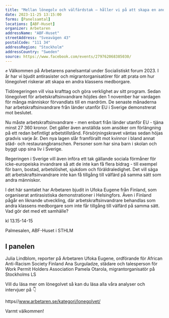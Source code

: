 ```yaml
---
title: "Mellan lönegolv och välfärdstak – håller vi på att skapa en andra klassens medborgare?"
date: 2023-11-25 13:15:00
forms: [Panelsamtal]
locations: [ABF-Huset]
organizer: Arbetaren
addressName: "ABF-Huset"
streetAddress: "Sveavägen 43"
postalCode: "111 34"
addressRegion: "Stockholm"
addressCountry: "Sweden"
source: https://www.facebook.com/events/279762068385030/
---
```

✊ Välkommen på Arbetarens panelsamtal under Socialistiskt forum 2023. I år har vi bjudit antirasister och migrantorganisatörer för att prata om hur lönegolvet riskerar att skapa en andra klassens medborgare.

Tidöregeringen vill visa krafttag och göra verklighet av sitt program. Sedan lönegolvet för arbetskraftsinvandrare höjdes den 1 november har vardagen för många människor förvandlats till en mardröm. De senaste månaderna har arbetskraftsinvandrare från länder utanför EU i Sverige demonstrerat mot beslutet. 

Nu måste arbetskraftsinvandrare - men enbart från länder utanför EU - tjäna minst 27 360 kronor. Det gäller även anställda som ansöker om förlängning på ett redan befintligt arbetstillstånd. Försörjningskravet väntas sedan höjas gradvis varje år. Den nya lagen slår framförallt mot kvinnor i bland annat städ- och restaurangbranschen. Personer som har sina barn i skolan och byggt upp sina liv i Sverige.

Regeringen i Sverige vill även införa ett tak gällande sociala förmåner för icke-europeiska invandrare så att de inte kan få flera bidrag - till exempel för barn, bostad, arbetslöshet, sjukdom och föräldraledighet. Det vill säga att arbetskraftsinvandrare inte kan få tillgång till välfärd på samma sätt som andra människor.

I det här samtalet har Arbetaren bjudit in Ufoka Eugene från Finland, som organiserat antirasistiska demonstrationer i Helsingfors. Även i Finland pågår en liknande utveckling, där arbetskraftsinvandrare behandlas som andra klassens medborgare som inte får tillgång till välfärd på samma sätt. Vad gör det med ett samhälle?

kl 13.15-14-15

Palmesalen, ABF-Huset i STHLM

## I panelen
Julia Lindblom, reporter på Arbetaren
Ufoka Eugene, ordförande för African Anti-Racism Society Finland
Ana Surguladze, städare och talesperson för Work Permit Holders Association
Pamela Otarola, migrantorganisatör på Stockholms LS

Vill du läsa mer om lönegolvet så kan du läsa alla våra analyser och intervjuer på 👇

https//www.arbetaren.se/kategori/lonegolvet/

Varmt välkommen!